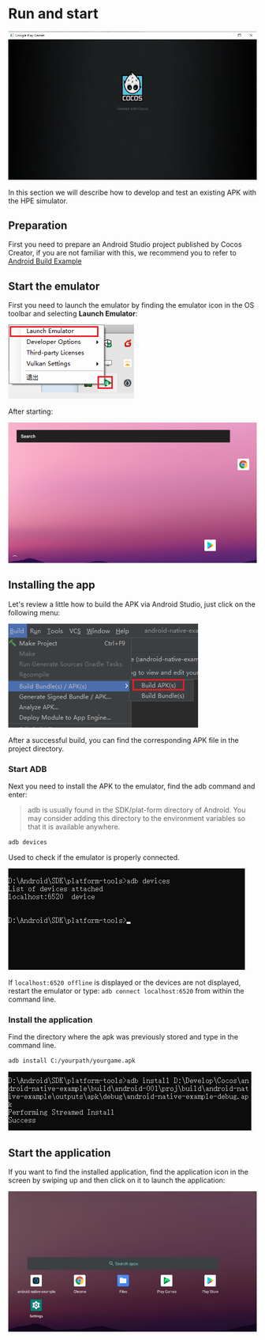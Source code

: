 # Run and start

![build-and-run/run-on-hpe.png](build-and-run/run-on-hpe.png)

In this section we will describe how to develop and test an existing APK with the HPE simulator.

## Preparation

First you need to prepare an Android Studio project published by Cocos Creator, if you are not familiar with this, we recommend you to refer to [Android Build Example](./android/build-example.md)

## Start the emulator

First you need to launch the emulator by finding the emulator icon in the OS toolbar and selecting **Launch Emulator**:

![build-and-run/start-simulator.png](build-and-run/start-simulator.png)

After starting:

![build-and-run/start-simulator.png](build-and-run/after-start-simulator.png)

## Installing the app

Let's review a little how to build the APK via Android Studio, just click on the following menu:

![build-and-run/build-apk.png](build-and-run/build-apk.png)

After a successful build, you can find the corresponding APK file in the project directory.

### Start ADB

Next you need to install the APK to the emulator, find the adb command and enter:

> adb is usually found in the SDK/plat-form directory of Android. You may consider adding this directory to the environment variables so that it is available anywhere.

```bash
adb devices 
```

Used to check if the emulator is properly connected.

![build-and-run/adb-devices.png](build-and-run/adb-devices.png)

If `localhost:6520 offline` is displayed or the devices are not displayed, restart the emulator or type: `adb connect localhost:6520` from within the command line.

### Install the application

Find the directory where the apk was previously stored and type in the command line.

```bash
adb install C:/yourpath/yourgame.apk

```

![build-and-run/install-apk.png](build-and-run/install-apk.png)

## Start the application

If you want to find the installed application, find the application icon in the screen by swiping up and then click on it to launch the application:

![build-and-run/show-apps.png](build-and-run/show-apps.png)

